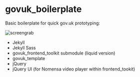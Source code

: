 govuk_boilerplate
=================

Basic boilerplate for quick gov.uk prototyping:

![screengrab](demotive.github.com/repository/z-screengrabs/PROTOTYPE.png)

* Jekyll
* Jekyll Sass
* govuk_frontend_toolkit submodule (liquid version)
* govuk_template
* jQuery
* jQuery UI (for Nomensa video player within frontend_tookit)
